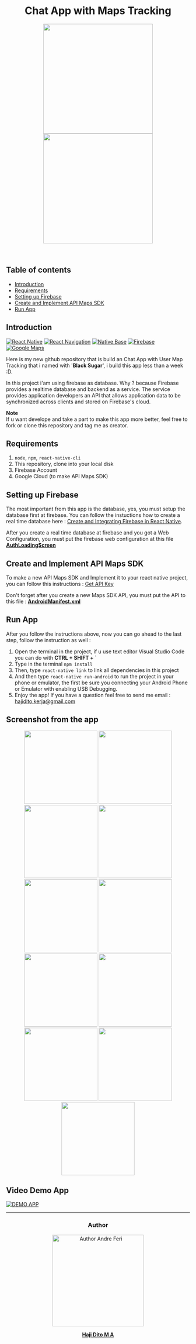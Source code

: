 <h1 align="center">Chat App with Maps Tracking</h1>

<p align="center">
  <img src="https://cdn-images-1.medium.com/max/2400/1*iTAHnz8gq1UkwTa_1sGYdw.png" height=300 />
  <img src="http://pluspng.com/img-png/google-maps-png-google-maps-icon-1600.png" height=300 />
</p>

<br>

## Table of contents
* [Introduction](#introduction)
* [Requirements](#requirements)
* [Setting up Firebase](#setting-up-firebase)
* [Create and Implement API Maps SDK](#Create-and-Implement-API-Maps-SDK)
* [Run App](#run-app)

## Introduction
[![React Native](https://img.shields.io/badge/React%20Native-0.59-blue.svg?style=rounded-square)](https://facebook.github.io/react-native/)
[![React Navigation](https://img.shields.io/badge/React%20Navigation-^3.11-purple.svg?style=rounded-square)](https://reactnavigation.org)
[![Native Base](https://img.shields.io/badge/Native%20Base-^2.12.1-blue.svg?style=rounded-square)](http://nativebase.io)
[![Firebase](https://img.shields.io/badge/Firebase-orange.svg?style=rounded-square)](https://console.firebase.google.com)
[![Google Maps](https://img.shields.io/badge/Google%20Maps-green.svg?style=rounded-square)](https://cloud.google.com/maps-platform)
<br>

Here is my new github repository that is build an Chat App with User Map Tracking that i named with '**Black Sugar**', i build this app less than a week :D.

In this project i'am using firebase as database. Why ? because Firebase provides a realtime database and backend as a service. The service provides application developers an API that allows application data to be synchronized across clients and stored on Firebase's cloud.

**Note**<br>
If u want develope and take a part to make this app more better, feel free to fork or clone this repository and tag me as creator.

## Requirements
1. `node`, `npm`, `react-native-cli`
1. This repository, clone into your local disk
2. Firebase Account
3. Google Cloud (to make API Maps SDK)

## Setting up Firebase

The most important from this app is the database, yes, you must setup the database first at firebase. You can follow the instuctions how to create a real time database here : [Create and Integrating Firebase in React Native](https://www.metizsoft.com/blog/real-time-firebase-integration-with-react-native).

After you create a real time database at firebase and you got a Web Configuration, you must put the firebase web configuration at this file **[AuthLoadingScreen](https://github.com/hajidito/ReactNative-GoogleMaps-Firebase-ChatApp-BlackSugar/blob/master/src/Screens/AuthLoading.js)**

## Create and Implement API Maps SDK

To make a new API Maps SDK and Implement it to your react native project, you can follow this instructions : [Get API Key](https://developers.google.com/maps/documentation/android-sdk/get-api-key)

Don't forget after you create a new Maps SDK API, you must put the API to this file : **[AndroidManifest.xml](https://github.com/hajidito/ReactNative-GoogleMaps-Firebase-ChatApp-BlackSugar/blob/master/android/app/src/main/AndroidManifest.xml)**

## Run App

After you follow the instructions above, now you can go ahead to the last step, follow the instruction as well :
1. Open the terminal in the project, if u use text editor Visual Studio Code you can do with **CTRL + SHIFT + `**
2. Type in the terminal `npm install`
3. Then, type `react-native link` to link all dependencies in this project
4. And then type `react-native run-android` to run the project in your phone or emulator, the first be sure you connecting your Android Phone or Emulator with enabling USB Debugging.
5. Enjoy the app! If you have a question feel free to send me email : [hajidito.kerja@gmail.com](mailto:hajidito.kerja@gmail.com)

## Screenshot from the app
<p align='center'>
  <span>
  <img src='https://github.com/hajidito/ReactNative-GoogleMaps-Firebase-ChatApp-BlackSugar/blob/master/Screenshot_20190730-145521.png' width=200 />
  <img src='https://github.com/hajidito/ReactNative-GoogleMaps-Firebase-ChatApp-BlackSugar/blob/master/Screenshot_20190730-124048.png' width=200 />
  <img src='https://github.com/hajidito/ReactNative-GoogleMaps-Firebase-ChatApp-BlackSugar/blob/master/Screenshot_20190730-124106.png' width=200 />
  <img src='https://github.com/hajidito/ReactNative-GoogleMaps-Firebase-ChatApp-BlackSugar/blob/master/Screenshot_20190730-145951.jpg' width=200 />
  <img src='https://github.com/hajidito/ReactNative-GoogleMaps-Firebase-ChatApp-BlackSugar/blob/master/Screenshot_20190730-124639.png' width=200 />
  <img src='https://github.com/hajidito/ReactNative-GoogleMaps-Firebase-ChatApp-BlackSugar/blob/master/Screenshot_20190730-124647.png' width=200 />
  <img src='https://github.com/hajidito/ReactNative-GoogleMaps-Firebase-ChatApp-BlackSugar/blob/master/Screenshot_20190730-124655.png' width=200 />
  <img src='https://github.com/hajidito/ReactNative-GoogleMaps-Firebase-ChatApp-BlackSugar/blob/master/Screenshot_20190730-124704.png' width=200 />
  <img src='https://github.com/hajidito/ReactNative-GoogleMaps-Firebase-ChatApp-BlackSugar/blob/master/Screenshot_20190730-124712.png' width=200 />
  <img src='https://github.com/hajidito/ReactNative-GoogleMaps-Firebase-ChatApp-BlackSugar/blob/master/Screenshot_20190730-124743.png' width=200 />
  <img src='https://github.com/hajidito/ReactNative-GoogleMaps-Firebase-ChatApp-BlackSugar/blob/master/Screenshot_20190730-125032.png' width=200 />
  </span>
</p>

## Video Demo App

[![DEMO APP](https://img.youtube.com/vi/DVjXG4Vvz_M/0.jpg)](https://youtu.be/DVjXG4Vvz_M)

<hr>

<h3 align="center">Author</h3>

<p align="center">
<a href="https://github.com/hajidito">
  <img alt="Author Andre Feri" title="git author" src="https://avatars3.githubusercontent.com/u/50772146?s=460&v=4" width="250" />
</a>
<p align="center"><b><a href="https://github.com/hajidito">Haji Dito M A</a></b></p>
</p>

